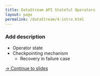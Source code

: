 ```yaml
---
title: DataStream API Stateful Operators
layout: page
permalink: /dataStream/4-intro.html
---
```


### **Add description**

* Operator state
* Checkpointing mechanism
  * Recovery in failure case

[-> Continue to slides]({{site.baseurl}}/dataStream/4-slides.html)